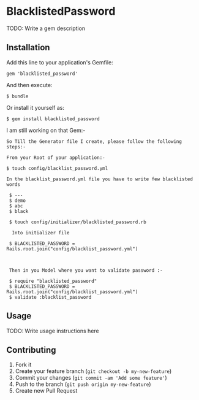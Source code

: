 # BlacklistedPassword

TODO: Write a gem description

## Installation

Add this line to your application's Gemfile:

    gem 'blacklisted_password'

And then execute:

    $ bundle

Or install it yourself as:

    $ gem install blacklisted_password

I am still working on that Gem:-

    So Till the Generator file I create, please follow the following steps:-

    From your Root of your application:-

    $ touch config/blacklist_password.yml

    In the blacklist_password.yml file you have to write few blacklisted words

     $ ---
     $ demo
     $ abc
     $ black

     $ touch config/initializer/blacklisted_password.rb

      Into initializer file

     $ BLACKLISTED_PASSWORD = Rails.root.join("config/blacklist_password.yml")



     Then in you Model where you want to validate password :-

     $ require "blacklisted_password"
     $ BLACKLISTED_PASSWORD = Rails.root.join("config/blacklist_password.yml")
     $ validate :blacklist_password

## Usage

TODO: Write usage instructions here

## Contributing

1. Fork it
2. Create your feature branch (`git checkout -b my-new-feature`)
3. Commit your changes (`git commit -am 'Add some feature'`)
4. Push to the branch (`git push origin my-new-feature`)
5. Create new Pull Request
